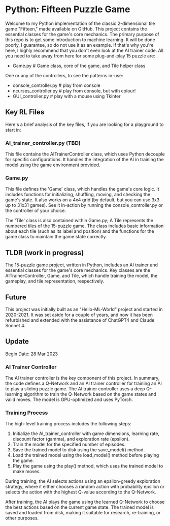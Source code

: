 # Python: Fifteen Puzzle Game

Welcome to my Python implementation of the classic 2-dimensional tile game "Fifteen," made available on GitHub. This project contains the essential classes for the game's core mechanics. The primary purpose of this repo is to get some introduction to machine learning. It will be done poorly, I guarantee, so do not use it as an example. If that's why you're here, I highly recommend that you don't even look at the AI trainer code. All you need to take away from here for some plug-and-play 15 puzzle are:

- Game.py # Game class, core of the game, and Tile helper class

One or any of the controllers, to see the patterns in-use:

- console_controller.py    # play from console
- ncurses_controller.py    # play from console, but with colour!
- GUI_controller.py        # play with a mouse using Tkinter

## Key RL Files

Here's a brief analysis of the key files, if you are looking for a playground to start in:

### AI_trainer_controller.py (TBD)

This file contains the AITrainerController class, which uses Python decouple for specific configurations. It handles the integration of the AI in training the model using the game environment provided.

### Game.py

This file defines the 'Game' class, which handles the game's core logic. It includes functions for initializing, shuffling, moving, and checking the game's state. It also works on a 4x4 grid (by default, but you can use 3x3 up to 31x31 games). See it in-action by running the console_controller.py or the controller of your choice.

The 'Tile' class is also contained within Game.py; A Tile represents the numbered tiles of the 15-puzzle game. The class includes basic information about each tile (such as its label and position) and the functions for the game class to maintain the game state correctly.

## TLDR (work in progress)

The 15-puzzle game project, written in Python, includes an AI trainer and essential classes for the game's core mechanics. Key classes are the AITrainerController, Game, and Tile, which handle training the model, the gameplay, and tile representation, respectively.

## Future

This project was initially built as an "Hello-ML-World" project and started in 2020-2021. It was set aside for a couple of years, and now it has been refurbished and extended with the assistance of ChatGPT4 and Claude Sonnet 4.

## Update

Begin Date: 28 Mar 2023

### AI Trainer Controller

The AI trainer controller is the key component of this project. In summary, the code defines a Q-Network and an AI trainer controller for training an AI to play a sliding puzzle game. The AI trainer controller uses a deep Q-learning algorithm to train the Q-Network based on the game states and valid moves. The model is GPU-optimized and uses PyTorch.

### Training Process

The high-level training process includes the following steps:

1. Initialize the AI_trainer_controller with game dimensions, learning rate, discount factor (gamma), and exploration rate (epsilon).
2. Train the model for the specified number of episodes.
3. Save the trained model to disk using the save_model() method.
4. Load the trained model using the load_model() method before playing the game.
5. Play the game using the play() method, which uses the trained model to make moves.

During training, the AI selects actions using an epsilon-greedy exploration strategy, where it either chooses a random action with probability epsilon or selects the action with the highest Q-value according to the Q-Network.

After training, the AI plays the game using the learned Q-Network to choose the best actions based on the current game state. The trained model is saved and loaded from disk, making it suitable for research, re-training, or other purposes.
